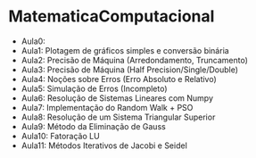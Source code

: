 # MatematicaComputacional

- Aula0: 
- Aula1: Plotagem de gráficos simples e conversão binária
- Aula2: Precisão de Máquina (Arredondamento, Truncamento)
- Aula3: Precisão de Máquina (Half Precision/Single/Double)
- Aula4: Noções sobre Erros (Erro Absoluto e Relativo)
- Aula5: Simulação de Erros (Incompleto)
- Aula6: Resolução de Sistemas Lineares com Numpy
- Aula7: Implementação do Random Walk + PSO
- Aula8: Resolução de um Sistema Triangular Superior
- Aula9: Método da Eliminação de Gauss
- Aula10: Fatoração LU
- Aula11: Métodos Iterativos de Jacobi e Seidel

